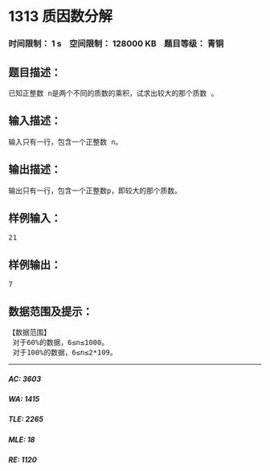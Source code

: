# 1313 质因数分解   
### 时间限制： 1 s&nbsp;&nbsp;&nbsp;&nbsp;空间限制： 128000 KB&nbsp;&nbsp;&nbsp;&nbsp;题目等级： 青铜  
## 题目描述：  

<pre>
已知正整数 n是两个不同的质数的乘积，试求出较大的那个质数 。
</pre>
  
  
## 输入描述：  

<pre>
输入只有一行，包含一个正整数 n。
</pre>
  
  
## 输出描述：  

<pre>
输出只有一行，包含一个正整数p，即较大的那个质数。
</pre>
  
  
## 样例输入：  

<pre>
21
</pre>
  
  
## 样例输出：  

<pre>
7
</pre>
  
  
## 数据范围及提示：  

<pre>
【数据范围】
 对于60%的数据，6≤n≤1000。
 对于100%的数据，6≤n≤2*109。
</pre>
  
  
***  

##### AC: 3603  
##### WA: 1415  
##### TLE: 2265  
##### MLE: 18  
##### RE: 1120  
